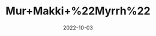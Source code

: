 ---
title: 'Mur+Makki+%22Myrrh%22'
date: '2022-10-03' 
metatag: '' 
inventory: '0' 
draft: false 
# meta description 
shortDescripton: 'Myrrh+is+used+for%ef%bf%bdindigestion%2c+ulcers%2c+colds%2c+cough%2c+asthma%2c+lung+congestion%2c+arthritis+pain%2c+cancer.+It+is+also+used+as+a+stimulant+and+to+increase+menstrual+flow.'
description: 'Herb'
longdescription: ''
featured: True
# product Price
price: '30.0'
# Product Short Description
shortDescription: 'Myrrh+is+used+for%ef%bf%bdindigestion%2c+ulcers%2c+colds%2c+cough%2c+asthma%2c+lung+congestion%2c+arthritis+pain%2c+cancer.+It+is+also+used+as+a+stimulant+and+to+increase+menstrual+flow.'
productID: '68AE2D9E-1F23-ED11-9968-005056B3A416'
type: 'products'
category: 'Herb' 
thumnailproduct: 'https://eraconnect.blob.core.windows.net/product-images/aminsaddiquidawakhana/68AE2D9E-1F23-ED11-9968-005056B3A416.webp' 
images:
  - image: 'https://eraconnect.blob.core.windows.net/product-images/aminsaddiquidawakhana/68AE2D9E-1F23-ED11-9968-005056B3A416.webp'  
Variants:
---